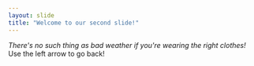 ```yaml
---
layout: slide
title: "Welcome to our second slide!"
---
```

*There's no such thing as bad weather if you're wearing the right clothes!* 
Use the left arrow to go back!
